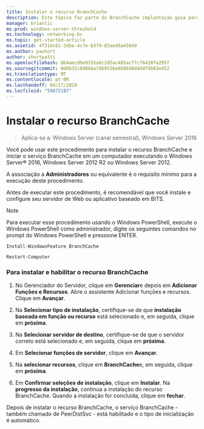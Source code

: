 ```yaml
---
title: Instalar o recurso BranchCache
description: Este tópico faz parte do BranchCache implantação guia para o Windows Server 2016, que demonstra como implantar o BranchCache nos modos de cache hospedado e distribuído para otimizar o uso de largura de banda WAN em filiais
manager: brianlic
ms.prod: windows-server-threshold
ms.technology: networking-bc
ms.topic: get-started-article
ms.assetid: 4f31dc61-2dbe-4c7e-b3f9-85ae49a45049
ms.author: pashort
author: shortpatti
ms.openlocfilehash: 8b4aecd9e9355a6c2d5ac485ac77c76428fe295f
ms.sourcegitcommit: 0d0b32c8986ba7db9536e0b8648d4ddf9b03e452
ms.translationtype: MT
ms.contentlocale: pt-BR
ms.lasthandoff: 04/17/2019
ms.locfileid: "59872187"
---
```

# <a name="install-the-branchcache-feature"></a>Instalar o recurso BranchCache

>Aplica-se a: Windows Server (canal semestral), Windows Server 2016

Você pode usar este procedimento para instalar o recurso BranchCache e iniciar o serviço BranchCache em um computador executando o Windows Server&reg; 2016, Windows Server 2012 R2 ou Windows Server 2012.  
  
A associação a **Administradores** ou equivalente é o requisito mínimo para a execução deste procedimento.  
  
Antes de executar este procedimento, é recomendável que você instale e configure seu servidor de Web ou aplicativo baseado em BITS.  
  
> [!NOTE]  
> Para executar esse procedimento usando o Windows PowerShell, execute o Windows PowerShell como administrador, digite os seguintes comandos no prompt do Windows PowerShell e pressione ENTER.  
>   
> `Install-WindowsFeature BranchCache`  
>   
> `Restart-Computer`  
  
### <a name="to-install-and-enable-the-branchcache-feature"></a>Para instalar e habilitar o recurso BranchCache  
  
1.  No Gerenciador do Servidor, clique em **Gerenciar**e depois em **Adicionar Funções e Recursos**. Abre o assistente Adicionar funções e recursos. Clique em **Avançar**.  
  
2.  Na **Selecionar tipo de instalação**, certifique-se de que **instalação baseada em função ou recurso** está selecionado e, em seguida, clique em **próxima**.  
  
3.  Na **Selecionar servidor de destino**, certifique-se de que o servidor correto está selecionado e, em seguida, clique em **próxima**.  
  
4.  Em **Selecionar funções de servidor**, clique em **Avançar**.  
  
5.  Na **selecionar recursos**, clique em **BranchCache**e, em seguida, clique em **próxima**.  
  
6.  Em **Confirmar seleções de instalação**, clique em **Instalar**. Na **progresso da instalação**, continua a instalação do recurso BranchCache. Quando a instalação for concluída, clique em **fechar**.  
  
Depois de instalar o recurso BranchCache, o serviço BranchCache - também chamado de PeerDistSvc - está habilitado e o tipo de inicialização é automático.  
  


